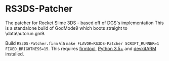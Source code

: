 # RS3DS-Patcher

The patcher for Rocket Slime 3DS - based off of DGS's implementation
This is a standalone build of GodMode9 which boots straight to \data\autorun.gm9.

Build `RS3DS-Patcher.firm` via `make FLAVOR=RS3DS-Patcher SCRIPT_RUNNER=1 FIXED_BRIGHTNESS=15`.
This requires [firmtool](https://github.com/TuxSH/firmtool), [Python 3.5+](https://www.python.org/downloads/) and [devkitARM](https://sourceforge.net/projects/devkitpro/) installed.
